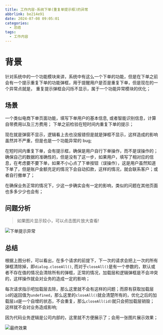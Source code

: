 ```yaml
---
title: 工作内容-系统下单(重复单提示框)的异常
abbrlink: be214e91
date: 2024-07-08 09:05:01
categories:
  - 总结
tags:
  - 工作内容
---
```


# 背景


针对系统中的一个功能模块来讲，系统中有这么一个下单的功能，但是在下单之前会有一个提示重复下单的功能弹框，用于提醒用户是否是重复下单，但是现在的一个异常点就是， 重复提示弹框会闪烁不显示，属于一个功能异常模块的优化；


## 场景

一个类似电商下单页面功能，填写下单用户的基本信息, 或者智能识别信息，计算自带费用以及三方费用； 下单之前检验在短时间内重复下单的提示；

现在就是弹窗不显示，逻辑看上去也没报错但是就是弹框不显示，这样造成的影响虽然并不严重，但是也是一个功能异常的 bug;

在短时间内重复下单，会有提示框，确保是用户自行下单操作，而不是误操作的；确保自己的数据的准确性的，但是没有了这一步，如果用户，填写了相对应的信息，在考虑要不要下单，如果不小心点了下单按钮（误操作），这是用户虽然知道下单了，但是账户金额充足的情况下会自动扣款，这样的情况，就会联系客户；或者自行撤单了；

在确保业务正常的情况下，少这一步确实会有一定的影响，类似的问题在其他页面也多多少少也会有；

## 问题分析

> 如果图片显示较小，可以点击图片放大查看!

![下单提示异常](http://cn-sy1.rains3.com/cdn/images/install_order_1.png)

## 总结

根据上图分析，可以看出，在多个请求的前提下，下一次的请求会把上一次的所有弹框清除掉，即`dialog.closeAll()`, 而对于`closeAll()`是有一个参数的，默认或者不存在值的情况会清除所有的弹框，正常的情况，加载层和逻辑弹框是不会冲突的，这样操作就会对业务的造成一定的影响；

每次请求指示吧加载层去除，那么这里就不会有这样的问题；而原有获取加载层`id`的返回值为`undefined`，那么这里的`closeAll()`就会清楚所有的，优化之后的加载层`id`是一个自增的状态，不会重复，那么`closeAll(id)`就只会把加载层销毁；这样就不会对业务造成影响;

因为代码业务逻辑是公司内部的，这里就不方便展示了；会用一张图片展示效果；

![最终效果](http://cn-sy1.rains3.com/cdn/images/install_order_2.svg)
